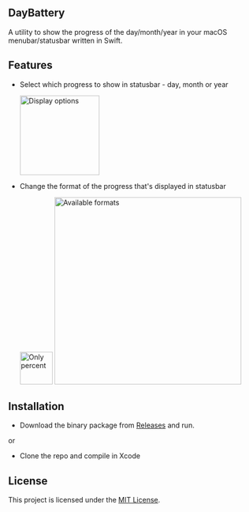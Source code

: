 ## DayBattery
A utility to show the progress of the day/month/year in your macOS menubar/statusbar written in Swift.

## Features
  - Select which progress to show in statusbar - day, month or year
    
    <img src="https://i.imgur.com/KWqtqy7.png" width="161" alt="Display options">
  - Change the format of the progress that's displayed in statusbar

    <img src="https://i.imgur.com/5UN3zEZ.png" width="66" alt="Only percent">

    <img src="https://i.imgur.com/hqM7zjR.png" width="379" alt="Available formats">


## Installation
 - Download the binary package from [Releases](https://github.com/dkarbayev/DayBattery/releases) and run.
 
or

 - Clone the repo and compile in Xcode


## License
This project is licensed under the [MIT License](LICENSE).

